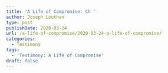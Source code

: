 ```yaml
---
title: 'A Life of Compromise: Ch '
author: Joseph Louthan
type: post
publishDate: 2020-03-24
url: /a-life-of-compromise/2020-03-24-a-life-of-compromise/
categories:
  - Testimony
tags:
  - 'Testimony: A Life of Compromise'
draft: false
---
```

